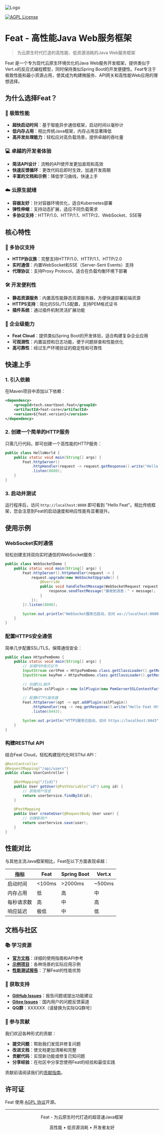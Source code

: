 
![Logo](feat_rect_logo.svg)

[![AGPL License](https://img.shields.io/badge/license-AGPL-blue.svg)](http://www.gnu.org/licenses/agpl-3.0)

# Feat - 高性能Java Web服务框架

> 为云原生时代打造的高性能、低资源消耗的Java Web服务框架

Feat 是一个专为现代云原生环境优化的Java Web服务开发框架，提供类似于Vert.x的反应式编程模型，同时保持类似Spring Boot的开发便捷性。Feat专注于极致性能和最小资源占用，使其成为构建微服务、API网关和高性能Web应用的理想选择。

## 为什么选择Feat？

### 🚀 极致性能
- **超快启动时间**：基于智能异步通信框架，启动时间以毫秒计
- **低内存占用**：相比传统Java框架，内存占用显著降低
- **高并发处理能力**：轻松应对高负载场景，提供卓越的吞吐量

### 💻 卓越的开发者体验
- **简洁API设计**：流畅的API使开发更加直观和高效
- **快速反馈循环**：更改代码后即时生效，加速开发周期
- **丰富的文档和示例**：降低学习曲线，快速上手

### ☁️ 云原生就绪
- **容器友好**：针对容器环境优化，适合Kubernetes部署
- **弹性伸缩**：支持动态扩展，适应不同负载需求
- **多协议支持**：HTTP/1.0、HTTP/1.1、HTTP/2、WebSocket、SSE等

## 核心特性

### 🔌 多协议支持
- **HTTP协议族**：完整支持HTTP/1.0、HTTP/1.1、HTTP/2.0
- **实时通信**：内置WebSocket和SSE（Server-Sent Events）支持
- **代理协议**：支持Proxy Protocol，适合在负载均衡环境下部署

### 🛠️ 开发便利性
- **静态资源服务**：内置高性能静态资源服务器，方便快速部署前端资源
- **HTTPS支持**：简化的SSL/TLS配置，支持PEM格式证书
- **插件系统**：通过插件机制灵活扩展功能

### 🏢 企业级能力
- **Feat Cloud**：提供类似Spring Boot的开发体验，适合构建复杂企业应用
- **可观测性**：内置监控和日志功能，便于问题排查和性能优化
- **高可靠性**：经过生产环境验证的稳定性和可靠性

## 快速上手

### 1. 引入依赖

在Maven项目中添加以下依赖：

```xml
<dependency>
    <groupId>tech.smartboot.feat</groupId>
    <artifactId>feat-core</artifactId>
    <version>${feat.version}</version>
</dependency>
```

### 2. 创建一个简单的HTTP服务

只需几行代码，即可创建一个高性能的HTTP服务：

```java
public class HelloWorld {
    public static void main(String[] args) {
        Feat.httpServer()
            .httpHandler(request -> request.getResponse().write("Hello Feat"))
            .listen(8080);
    }
}
```

### 3. 启动并测试

运行程序后，访问 `http://localhost:8080` 即可看到 "Hello Feat"。相比传统框架，您会注意到Feat的启动速度和响应性能有显著提升。

## 使用示例

### WebSocket实时通信

轻松创建支持双向实时通信的WebSocket服务：

```java
public class WebSocketDemo {
    public static void main(String[] args) {
        Feat.httpServer().httpHandler(request -> {
            request.upgrade(new WebSocketUpgrade() {
                @Override
                public void handleTextMessage(WebSocketRequest request, WebSocketResponse response, String message) {
                    response.sendTextMessage("接收到消息：" + message);
                }
            });
        }).listen(8080);
        
        System.out.println("WebSocket服务已启动，访问 ws://localhost:8080");
    }
}
```

### 配置HTTPS安全通信

简单几步配置SSL/TLS，保障通信安全：

```java
public class HttpsPemDemo {
    public static void main(String[] args) {
        // 加载PEM格式证书
        InputStream certPem = HttpsPemDemo.class.getClassLoader().getResourceAsStream("example.org.pem");
        InputStream keyPem = HttpsPemDemo.class.getClassLoader().getResourceAsStream("example.org-key.pem");
        
        // 创建SSL插件
        SslPlugin sslPlugin = new SslPlugin(new PemServerSSLContextFactory(certPem, keyPem));
        
        // 配置HTTPS服务器
        Feat.httpServer(opt -> opt.addPlugin(sslPlugin))
            .httpHandler(req -> req.getResponse().write("Hello Feat Https"))
            .listen(8443);
            
        System.out.println("HTTPS服务已启动，访问 https://localhost:8443");
    }
}
```

### 构建RESTful API

结合Feat Cloud，轻松构建现代化RESTful API：

```java
@RestController
@RequestMapping("/api/users")
public class UserController {
    
    @GetMapping("/{id}")
    public User getUser(@PathVariable("id") Long id) {
        // 获取用户信息
        return userService.findById(id);
    }
    
    @PostMapping
    public User createUser(@RequestBody User user) {
        // 创建新用户
        return userService.save(user);
    }
}
```

## 性能对比

与其他主流Java框架相比，Feat在以下方面表现卓越：

| 指标 | Feat | Spring Boot | Vert.x |
|------|------|-------------|--------|
| 启动时间 | <100ms | >2000ms | ~500ms |
| 内存占用 | 低 | 高 | 中 |
| 每秒请求数 | 高 | 中 | 高 |
| 响应延迟 | 极低 | 中 | 低 |

## 文档与社区

### 📚 学习资源

- **[官方文档](https://smartboot.tech/feat)**：详细的使用指南和API参考
- **[示例项目](https://github.com/smartboot/feat/tree/master/examples)**：各种场景的实际应用示例
- **[性能测试报告](https://smartboot.tech/feat/benchmark)**：了解Feat的性能优势

### 💬 获取支持

- **[GitHub Issues](https://github.com/smartboot/feat/issues)**：报告问题或提出功能建议
- **[Gitee Issues](https://gitee.com/smartboot/feat/issues)**：国内用户的问题反馈渠道
- **QQ群**：XXXXXX（请替换为实际QQ群号）

### 🤝 参与贡献

我们欢迎各种形式的贡献：

- **提交问题**：帮助我们发现并修复问题
- **改进文档**：使文档更加清晰和完整
- **贡献代码**：实现新功能或修复已知问题
- **分享经验**：在社区中分享您使用Feat的经验和最佳实践

贡献前请阅读我们的[贡献指南](CONTRIBUTING.md)。

## 许可证

Feat 使用 [AGPL 协议](LICENSE)开源。

---

<p align="center">Feat - 为云原生时代打造的超音速Java框架</p>
<p align="center">高性能 • 低资源消耗 • 开发者友好</p>